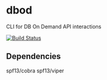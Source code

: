 # dbod
CLI for DB On Demand API interactions

[![Build Status](https://travis-ci.org/icot/dbod.svg?branch=master)](https://travis-ci.org/icot/dbod)

## Dependencies


spf13/cobra
spf13/viper
